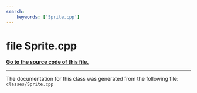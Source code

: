 ```yaml
---
search:
    keywords: ['Sprite.cpp']
---
```


# file Sprite.cpp

**[Go to the source code of this file.](_sprite_8cpp_source.md)**


----------------------------------------
The documentation for this class was generated from the following file: `classes/Sprite.cpp`
